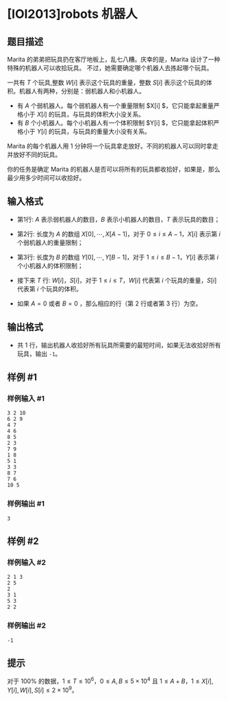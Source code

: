 # [IOI2013]robots 机器人

## 题目描述

Marita 的弟弟把玩具扔在客厅地板上，乱七八糟。庆幸的是，Marita 设计了一种特殊的机器人可以收拾玩具。 不过，她需要确定哪个机器人去拣起哪个玩具。

一共有 $T$ 个玩具,整数 $W[i]$ 表示这个玩具的重量，整数 $S[i]$ 表示这个玩具的体积。机器人有两种，分别是：弱机器人和小机器人。

- 有 $A$ 个弱机器人。每个弱机器人有一个重量限制 $X[i] $，它只能拿起重量严格小于 $X[i]$ 的玩具，与玩具的体积大小没关系。
- 有 $B$ 个小机器人。每个小机器人有一个体积限制 $Y[i] $，它只能拿起体积严格小于 $Y[i]$ 的玩具，与玩具的重量大小没有关系。

Marita 的每个机器人用 $1$ 分钟将一个玩具拿走放好。不同的机器人可以同时拿走并放好不同的玩具。

你的任务是确定 Marita 的机器人是否可以将所有的玩具都收拾好，如果是，那么最少用多少时间可以收拾好。


## 输入格式

- 第1行: $A$ 表示弱机器人的数目，$B$ 表示小机器人的数目，$T$ 表示玩具的数目；
- 第2行: 长度为 $A$ 的数组 $X[0],\cdots,X[A­-1]$，对于 $0 \le i \le A-1$，$X[i]$ 表示第 $i$ 个弱机器人的重量限制；
- 第3行: 长度为 $B$ 的数组 $Y[0],\cdots,Y[B-­1]$，对于 $1 \le i \le B-1$，$Y[i]$ 表示第 $i$ 个小机器人的体积限制；
- 接下来 $T$ 行: $W[i]$，$S[i]$，对于 $1 \le i \le T$，$W[i]$ 代表第 $i$ 个玩具的重量，$S[i]$ 代表第 $i$ 个玩具的体积。

- 如果 $A = 0$ 或者 $B = 0$ ，那么相应的行（第 $2$ 行或者第 $3$ 行）为空。


## 输出格式

- 共 $1$ 行，输出机器人收拾好所有玩具所需要的最短时间，如果无法收拾好所有玩具，输出 `­-1`。

## 样例 #1

### 样例输入 #1
```
3 2 10
6 2 9
4 7
4 6
8 5
2 3
7 9
1 8
5 1
3 3
8 7
7 6
10 5
```

### 样例输出 #1

```
3
```

## 样例 #2

### 样例输入 #2
```
2 1 3
2 5
2
3 1
5 3
2 2
```

### 样例输出 #2

```
-1
```

## 提示

对于 $100\%$ 的数据，$1 \le T \le 10^6$，$0 \le A,B \le 5 \times 10^4$ 且 $1 \le A+B$，$1 \le X[i],Y[i],W[i],S[i] \le 2 \times 10^9$。
